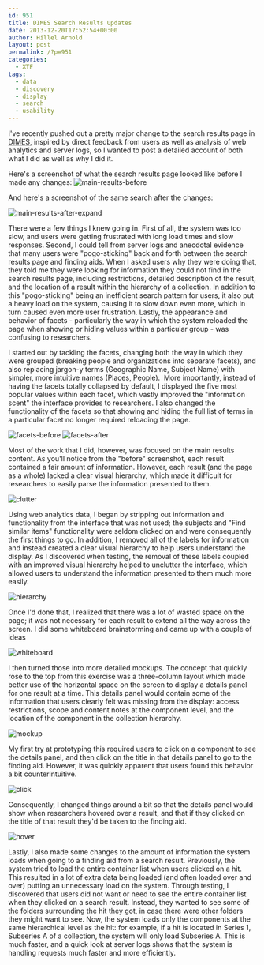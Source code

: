 ```yaml
---
id: 951
title: DIMES Search Results Updates
date: 2013-12-20T17:52:54+00:00
author: Hillel Arnold
layout: post
permalink: /?p=951
categories:
  - XTF
tags:
  - data
  - discovery
  - display
  - search
  - usability
---
```

I've recently pushed out a pretty major change to the search results page in [DIMES](http://dimes.rockarch.org), inspired by direct feedback from users as well as analysis of web analytics and server logs, so I wanted to post a detailed account of both what I did as well as why I did it.<!--more-->

Here's a screenshot of what the search results page looked like before I made any changes: ![main-results-before](/wp-content/uploads/2013/12/main-results-before.png)

And here's a screenshot of the same search after the changes:

![main-results-after-expand](/wp-content/uploads/2013/12/main-results-after-expand.png)

There were a few things I knew going in. First of all, the system was too slow, and users were getting frustrated with long load times and slow responses. Second, I could tell from server logs and anecdotal evidence that many users were "pogo-sticking" back and forth between the search results page and finding aids. When I asked users why they were doing that, they told me they were looking for information they could not find in the search results page, including restrictions, detailed description of the result, and the location of a result within the hierarchy of a collection. In addition to this "pogo-sticking" being an inefficient search pattern for users, it also put a heavy load on the system, causing it to slow down even more, which in turn caused even more user frustration. Lastly, the appearance and behavior of facets - particularly the way in which the system reloaded the page when showing or hiding values within a particular group - was confusing to researchers.

I started out by tackling the facets, changing both the way in which they were grouped (breaking people and organizations into separate facets), and also replacing jargon-y terms (Geographic Name, Subject Name) with simpler, more intuitive names (Places, People).  More importantly, instead of having the facets totally collapsed by default, I displayed the five most popular values within each facet, which vastly improved the "information scent" the interface provides to researchers. I also changed the functionality of the facets so that showing and hiding the full list of terms in a particular facet no longer required reloading the page.

![facets-before](/wp-content/uploads/2013/12/facets-before.png) ![facets-after](/wp-content/uploads/2013/12/facets-after.png)

Most of the work that I did, however, was focused on the main results content. As you'll notice from the "before" screenshot, each result contained a fair amount of information. However, each result (and the page as a whole) lacked a clear visual hierarchy, which made it difficult for researchers to easily parse the information presented to them.

![clutter](/wp-content/uploads/2013/12/clutter.png)

Using web analytics data, I began by stripping out information and functionality from the interface that was not used; the subjects and "Find similar items" functionality were seldom clicked on and were consequently the first things to go. In addition, I removed all of the labels for information and instead created a clear visual hierarchy to help users understand the display. As I discovered when testing, the removal of these labels coupled with an improved visual hierarchy helped to unclutter the interface, which allowed users to understand the information presented to them much more easily.

![hierarchy](/wp-content/uploads/2013/12/hierarchy.png)

Once I'd done that, I realized that there was a lot of wasted space on the page; it was not necessary for each result to extend all the way across the screen. I did some whiteboard brainstorming and came up with a couple of ideas

![whiteboard](/wp-content/uploads/2013/12/whiteboard.jpg)

I then turned those into more detailed mockups. The concept that quickly rose to the top from this exercise was a three-column layout which made better use of the horizontal space on the screen to display a details panel for one result at a time. This details panel would contain some of the information that users clearly felt was missing from the display: access restrictions, scope and content notes at the component level, and the location of the component in the collection hierarchy.

![mockup](/wp-content/uploads/2013/12/mockup.png)

My first try at prototyping this required users to click on a component to see the details panel, and then click on the title in that details panel to go to the finding aid. However, it was quickly apparent that users found this behavior a bit counterintuitive.

![click](/wp-content/uploads/2013/12/click.png)

Consequently, I changed things around a bit so that the details panel would show when researchers hovered over a result, and that if they clicked on the title of that result they'd be taken to the finding aid.

![hover](/wp-content/uploads/2013/12/hover.png)

Lastly, I also made some changes to the amount of information the system loads when going to a finding aid from a search result. Previously, the system tried to load the entire container list when users clicked on a hit. This resulted in a lot of extra data being loaded (and often loaded over and over) putting an unnecessary load on the system. Through testing, I discovered that users did not want or need to see the entire container list when they clicked on a search result. Instead, they wanted to see some of the folders surrounding the hit they got, in case there were other folders they might want to see. Now, the system loads only the components at the same hierarchical level as the hit: for example, if a hit is located in Series 1, Subseries A of a collection, the system will only load Subseries A. This is much faster, and a quick look at server logs shows that the system is handling requests much faster and more efficiently.
